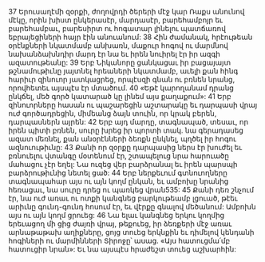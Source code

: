 37 Երուսաղէմի զօրքի, ժողովրդի ծերերի մէջ կար Ռաքս անունով մէկը, որին խիստ ընկերասէր, մարդասէր, բարեհամբոյր եւ բարեհամբաւ, բարեսիրտ ու հոգատար լինելու պատճառով եբրայեցիների հայր էին անուանում: 38 Հին ժամանակ, հրէութեան օրէնքների նկատմամբ անխառն, մաքուր հոգով ու մարմնով նախանձախնդիր մարդ էր նա եւ իրեն նուիրել էր իր ազգի ազատութեանը: 39 Երբ Նիկանորը ցանկացաւ իր բացայայտ թշնամութիւնը յայտնել հրեաների նկատմամբ, աւելի քան հինգ հարիւր զինուոր յատկացրեց, որպէսզի գնան ու բռնեն նրանց, որովհետեւ այսպէս էր մտածում. 40 «Եթէ կարողանամ դրանց ընկճել, մեծ գործ կատարած կը լինեմ այս քաղաքում»: 41 Երբ զինուորները հասան ու պաշարեցին աշտարակը եւ դարպասի վրայ ուժ գործադրեցին, միմեանց ձայն տուին, որ կրակ բերեն, դարպասներն այրեն: 42 Երբ այդ մարդը, տագնապած, տեսաւ, որ իրեն պիտի բռնեն, սուրը խրեց իր պորտի տակ. նա գերադասեց ազատ մեռնել, քան անօրէնների ձեռքն ընկնել, պղծել իր հոգու ազնուութիւնը: 43 Քանի որ զօրքը դարպասից ներս էր խուժել եւ բռնուելու վտանգը մօտենում էր, շտապելուց նրա հարուածը մահացու չէր եղել: Նա ուզեց վեր բարձրանալ եւ իրեն պարսպի բարձրութիւնից նետել ցած: 44 Երբ ներքեւում գտնուողները տագնապահար այս ու այն կողմ ընկան, եւ ամբոխը նրանից հեռացաւ, նա սուրը դրեց ու պառկեց վրան535: 45 Քանի դեռ շնչում էր, նա ուժ առաւ ու ոտքի կանգնեց բարկութեամբ լցուած, թէեւ արիւնը գունդ-գունդ հոսում էր, եւ վէրքը գնալով մեծանում: Ամբոխն այս ու այն կողմ ցրուեց: 46 Նա ելաւ կանգնեց երկու կողմից երեւացող մի ցից ժայռի վրայ, թեքուեց, իր ձեռքերի մէջ առաւ արնաթաթախ աղիքները, ցոյց տուեց երկնքին եւ դիմելով կենդանի հոգիների ու մարմինների Տիրոջը՝ ասաց. «Այս հատուցմա՛մբ հատուցիր նրան»: Եւ նա այսպէս հրաժեշտ տուեց աշխարհին:
